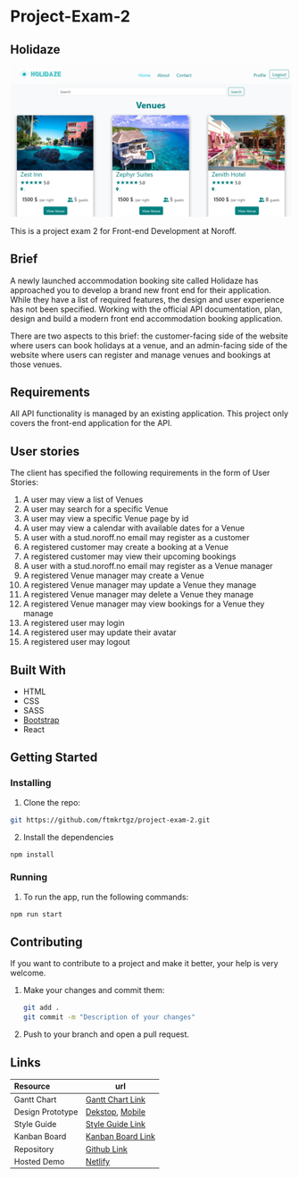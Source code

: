 # Project-Exam-2

## Holidaze

![Holidaze](./public/images/screen-shout.png)

This is a project exam 2 for Front-end Development at Noroff.

## Brief

A newly launched accommodation booking site called Holidaze has approached you to develop a brand new front end for their application. While they have a list of required features, the design and user experience has not been specified. Working with the official API documentation, plan, design and build a modern front end accommodation booking application.

There are two aspects to this brief: the customer-facing side of the website where users can book holidays at a venue, and an admin-facing side of the website where users can register and manage venues and bookings at those venues.

## Requirements

All API functionality is managed by an existing application. This project only covers the front-end application for the API.

## User stories

The client has specified the following requirements in the form of User Stories:

1. A user may view a list of Venues
2. A user may search for a specific Venue
3. A user may view a specific Venue page by id
4. A user may view a calendar with available dates for a Venue
5. A user with a stud.noroff.no email may register as a customer
6. A registered customer may create a booking at a Venue
7. A registered customer may view their upcoming bookings
8. A user with a stud.noroff.no email may register as a Venue manager
9. A registered Venue manager may create a Venue
10. A registered Venue manager may update a Venue they manage
11. A registered Venue manager may delete a Venue they manage
12. A registered Venue manager may view bookings for a Venue they manage
13. A registered user may login
14. A registered user may update their avatar
15. A registered user may logout

## Built With

- HTML
- CSS
- SASS
- [Bootstrap](https://getbootstrap.com)
- React

## Getting Started

### Installing

1. Clone the repo:

```bash
git https://github.com/ftmkrtgz/project-exam-2.git
```

2. Install the dependencies

```bash
npm install
```

### Running

1. To run the app, run the following commands:

```bash
npm run start
```

## Contributing

If you want to contribute to a project and make it better, your help is very welcome.

1. Make your changes and commit them:

    ```bash
    git add .
    git commit -m "Description of your changes"
    ```

2. Push to your branch and open a pull request.

## Links

| Resource         | url                                                                                                                                                                                                                                                                                                                                                                                                |
| :--------------- | -------------------------------------------------------------------------------------------------------------------------------------------------------------------------------------------------------------------------------------------------------------------------------------------------------------------------------------------------------------------------------------------------- |
| Gantt Chart      | [Gantt Chart Link](https://github.com/users/ftmkrtgz/projects/2/views/4)                                                                                                                                                                                                                                                                                                                           |
| Design Prototype | [Dekstop](https://www.figma.com/proto/NZtaL03EWZi6CcLL8zM5kl/Project-exam-2-dekstop?node-id=21-525&node-type=frame&t=qXxSZyqknaS0YvNz-0&scaling=scale-down-width&content-scaling=fixed&page-id=0%3A1&starting-point-node-id=21%3A525), [Mobile](https://www.figma.com/proto/NZtaL03EWZi6CcLL8zM5kl/Project-exam-2-dekstop?node-id=29-79&node-type=frame&t=qXxSZyqknaS0YvNz-0&scaling=contain&content-scaling=fixed&page-id=25%3A61) |
| Style Guide      | [Style Guide Link](https://www.figma.com/proto/NZtaL03EWZi6CcLL8zM5kl/Project-exam-2-dekstop?node-id=34-748&node-type=canvas&t=qXxSZyqknaS0YvNz-0&scaling=min-zoom&content-scaling=fixed&page-id=30%3A747)                                                                                                                                                                                                   |
| Kanban Board     | [Kanban Board Link](https://trello.com/invite/b/66f3e5ec3028d2d5a42e662d/ATTIba4e15435f3a72805fb1ab38d38c570eBDFC0A22/project-exam-2)                                                                                                                                                                                                                                                                          |
| Repository       | [Github Link](https://github.com/ftmkrtgz/project-exam-2/tree/master)                                                                                                                                                                                                                                                                                                                                      |
| Hosted Demo      | [Netlify](https://summerholidaze.netlify.app/)           |
